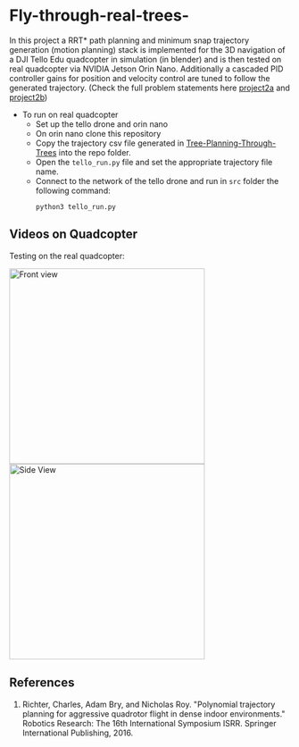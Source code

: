 # Fly-through-real-trees-
In this project a RRT* path planning and minimum snap trajectory generation (motion planning) stack is implemented for the 3D navigation of a DJI Tello Edu quadcopter in simulation (in blender) and is then tested on real quadcopter via NVIDIA Jetson Orin Nano. Additionally a cascaded PID controller gains for position and velocity control are tuned to follow the generated trajectory. 
(Check the full problem statements here [project2a](https://rbe549.github.io/rbe595/fall2023/proj/p2a/) and [project2b](https://rbe549.github.io/rbe595/fall2023/proj/p2b/))

- To run on real quadcopter
	- Set up the tello drone and orin nano
   	- On orin nano clone this repository
   	- Copy the trajectory csv file generated in [Tree-Planning-Through-Trees](https://github.com/ankx22/Tree-Planning-Through-The-Trees) into the repo folder.
   	- Open the `tello_run.py` file and set the appropriate trajectory file name.
   	- Connect to the network of the tello drone and run in `src` folder the following command:
   	  ```
	  python3 tello_run.py
	  ```


## Videos on Quadcopter

Testing on the real quadcopter:

<p float="middle">
	<img src="media/view1.gif" width="350" height="350" title="Front view"/> 
	<img src="media/view2.gif" width="350" height="350" title="Side View"/>
</p>



## References
1. Richter, Charles, Adam Bry, and Nicholas Roy. "Polynomial trajectory planning for aggressive quadrotor flight in dense indoor environments." Robotics Research: The 16th International Symposium ISRR. Springer International Publishing, 2016.


